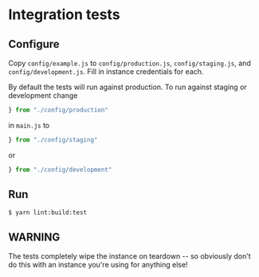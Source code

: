 # Integration tests

## Configure

Copy `config/example.js` to `config/production.js`, `config/staging.js`, and
`config/development.js`. Fill in instance credentials for each.

By default the tests will run against production. To run against staging or development change

```js
} from "./config/production"
```

in `main.js` to

```js
} from "./config/staging"
```

or

```js
} from "./config/development"
```

## Run

    $ yarn lint:build:test

## WARNING

The tests completely wipe the instance on teardown -- so obviously don't do
this with an instance you're using for anything else!
